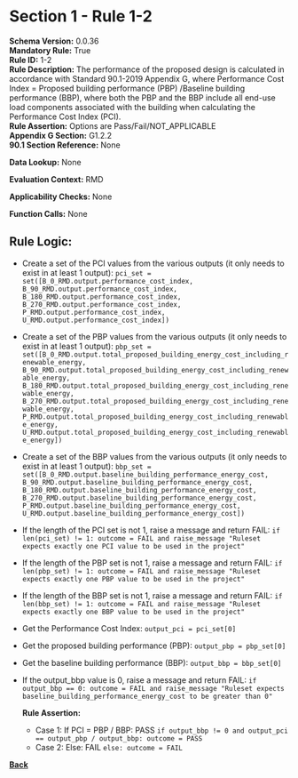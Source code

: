 # Section 1 - Rule 1-2
**Schema Version:** 0.0.36  
**Mandatory Rule:** True  
**Rule ID:** 1-2  
**Rule Description:** The performance of the proposed design is calculated in accordance with Standard 90.1-2019 Appendix G, where Performance Cost Index = Proposed building performance (PBP) /Baseline building performance (BBP), where both the PBP and the BBP include all end-use load components associated with the building when calculating the Performance Cost Index (PCI).  
**Rule Assertion:** Options are Pass/Fail/NOT_APPLICABLE  
**Appendix G Section:** G1.2.2  
**90.1 Section Reference:** None  

**Data Lookup:** None  

**Evaluation Context:** RMD  

**Applicability Checks:** None  

**Function Calls:** None  

## Rule Logic:   
- Create a set of the PCI values from the various outputs (it only needs to exist in at least 1 output): `pci_set = set([B_0_RMD.output.performance_cost_index, B_90_RMD.output.performance_cost_index, B_180_RMD.output.performance_cost_index, B_270_RMD.output.performance_cost_index, P_RMD.output.performance_cost_index, U_RMD.output.performance_cost_index])`


- Create a set of the PBP values from the various outputs (it only needs to exist in at least 1 output): `pbp_set = set([B_0_RMD.output.total_proposed_building_energy_cost_including_renewable_energy, B_90_RMD.output.total_proposed_building_energy_cost_including_renewable_energy, B_180_RMD.output.total_proposed_building_energy_cost_including_renewable_energy, B_270_RMD.output.total_proposed_building_energy_cost_including_renewable_energy, P_RMD.output.total_proposed_building_energy_cost_including_renewable_energy, U_RMD.output.total_proposed_building_energy_cost_including_renewable_energy])`


- Create a set of the BBP values from the various outputs (it only needs to exist in at least 1 output): `bbp_set = set([B_0_RMD.output.baseline_building_performance_energy_cost, B_90_RMD.output.baseline_building_performance_energy_cost, B_180_RMD.output.baseline_building_performance_energy_cost, B_270_RMD.output.baseline_building_performance_energy_cost, P_RMD.output.baseline_building_performance_energy_cost, U_RMD.output.baseline_building_performance_energy_cost])`


- If the length of the PCI set is not 1, raise a message and return FAIL: `if len(pci_set) != 1: outcome = FAIL and raise_message "Ruleset expects exactly one PCI value to be used in the project"`
- If the length of the PBP set is not 1, raise a message and return FAIL: `if len(pbp_set) != 1: outcome = FAIL and raise_message "Ruleset expects exactly one PBP value to be used in the project"`
- If the length of the BBP set is not 1, raise a message and return FAIL: `if len(bbp_set) != 1: outcome = FAIL and raise_message "Ruleset expects exactly one BBP value to be used in the project"`


- Get the Performance Cost Index: `output_pci = pci_set[0]`
- Get the proposed building performance (PBP): `output_pbp = pbp_set[0]`
- Get the baseline building performance (BBP): `output_bbp = bbp_set[0]`

- If the output_bbp value is 0, raise a message and return FAIL: `if output_bbp == 0: outcome = FAIL and raise_message "Ruleset expects baseline_building_performance_energy_cost to be greater than 0"`

  **Rule Assertion:** 

  - Case 1: If PCI = PBP / BBP: PASS `if output_bbp != 0 and output_pci == output_pbp / output_bbp: outcome = PASS`
  - Case 2: Else: FAIL `else: outcome = FAIL`

**[Back](../_toc.md)**
